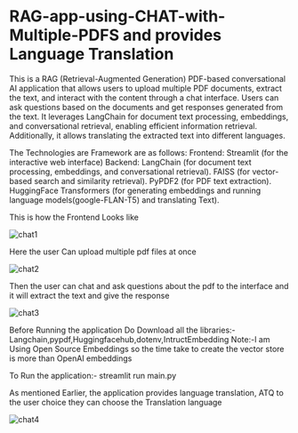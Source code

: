 # RAG-app-using-CHAT-with-Multiple-PDFS and provides Language Translation
This is a RAG (Retrieval-Augmented Generation) PDF-based conversational AI application that allows users to upload multiple PDF documents, extract the text, and interact with the content through a chat interface. Users can ask questions based on the documents and get responses generated from the text. It leverages LangChain for document text processing, embeddings, and conversational retrieval, enabling efficient information retrieval. Additionally, it allows translating the extracted text into different languages.

The Technologies are Framework are as follows:
Frontend: Streamlit (for the interactive web interface)
Backend:
LangChain (for document text processing, embeddings, and conversational retrieval).
FAISS (for vector-based search and similarity retrieval).
PyPDF2 (for PDF text extraction).
HuggingFace Transformers (for generating embeddings and running language models(google-FLAN-T5) and translating Text).


This is how the Frontend Looks like

![chat1](https://github.com/user-attachments/assets/3a5b405d-cfb5-45f9-a930-d6d880fc35d6)

Here the user Can upload multiple pdf files at once

![chat2](https://github.com/user-attachments/assets/d910a4a5-de19-4af0-b300-f49c1e5d67ea)


Then the user can chat and ask questions about the pdf to the interface and it will extract the text and give the response

![chat3](https://github.com/user-attachments/assets/81766e5d-bdf9-4067-be5b-a2547e4316b2)


Before Running the application Do Download all the libraries:- Langchain,pypdf,Huggingfacehub,dotenv,IntructEmbedding
Note:-I am Using Open Source Embeddings so the time take to create the vector store is more than OpenAI embeddings

To Run the application:- streamlit run main.py


As mentioned Earlier, the application provides language translation, ATQ to the user choice they can choose the Translation language

![chat4](https://github.com/user-attachments/assets/cdb8f98b-e8bc-4b9e-b34e-0a6ab900f54b)

